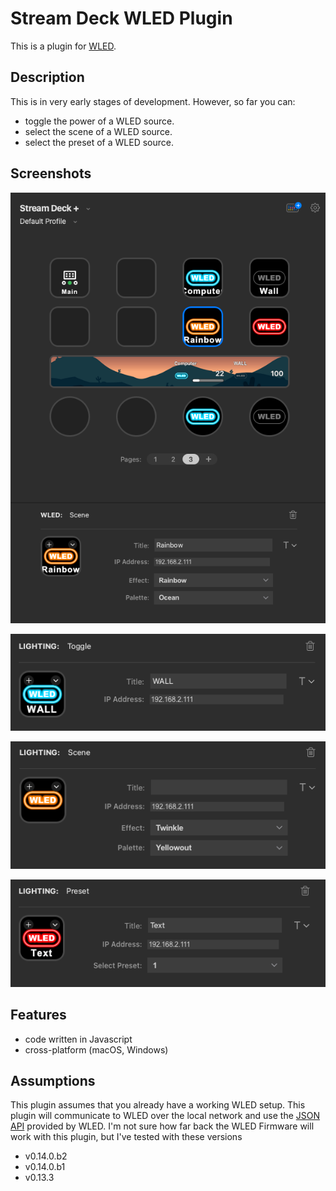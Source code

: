 
# Stream Deck WLED Plugin

This is a plugin for [WLED](https://kno.wled.ge/).

## Description

This is in very early stages of development. However, so far
you can:

 - toggle the power of a WLED source.
 - select the scene of a WLED source.
 - select the preset of a WLED source.

## Screenshots
![Overall](screenshots/Overall.png "Overall")

![Toggle Power](screenshots/togglepower.png "Toggle Power")

![Select Scene](screenshots/scene.png "Select Scene")

![Select Preset](screenshots/preset.png "Select Preset")


## Features

 - code written in Javascript
 - cross-platform (macOS, Windows)

## Assumptions

This plugin assumes that you already have a working WLED setup. This plugin will communicate to WLED over the local network and use the [JSON API](https://kno.wled.ge/interfaces/json-api/) provided by WLED. I'm not sure how far back the WLED Firmware will work with this plugin, but I've tested with these versions

  - v0.14.0.b2
  - v0.14.0.b1
  - v0.13.3
